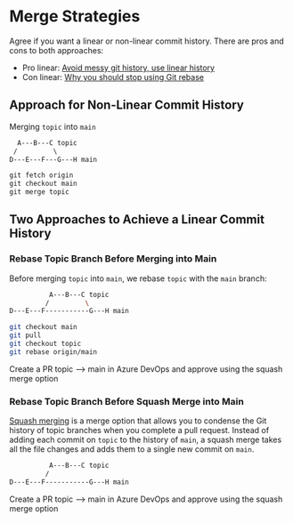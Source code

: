 # Merge Strategies

Agree if you want a linear or non-linear commit history. There are pros and cons to both approaches:

* Pro linear: [Avoid messy git history, use linear history](https://dev.to/bladesensei/avoid-messy-git-history-3g26)
* Con linear: [Why you should stop using Git rebase](https://medium.com/@fredrikmorken/why-you-should-stop-using-git-rebase-5552bee4fed1)

## Approach for Non-Linear Commit History

Merging `topic` into `main`

```md
  A---B---C topic
 /         \
D---E---F---G---H main

git fetch origin
git checkout main
git merge topic
```

## Two Approaches to Achieve a Linear Commit History

### Rebase Topic Branch Before Merging into Main

Before merging `topic` into `main`, we rebase `topic` with the `main` branch:

```bash
          A---B---C topic
         /         \
D---E---F-----------G---H main

git checkout main
git pull
git checkout topic
git rebase origin/main
```

Create a PR topic --> main in Azure DevOps and approve using the squash merge option

### Rebase Topic Branch Before Squash Merge into Main

[Squash merging](https://learn.microsoft.com/en-us/azure/devops/repos/git/merging-with-squash?view=azure-devops) is a merge option that allows you to condense the Git history of topic branches when you complete a pull request. Instead of adding each commit on `topic` to the history of `main`, a squash merge takes all the file changes and adds them to a single new commit on `main`.

```bash
          A---B---C topic
         /
D---E---F-----------G---H main
```

Create a PR topic --> main in Azure DevOps and approve using the squash merge option
